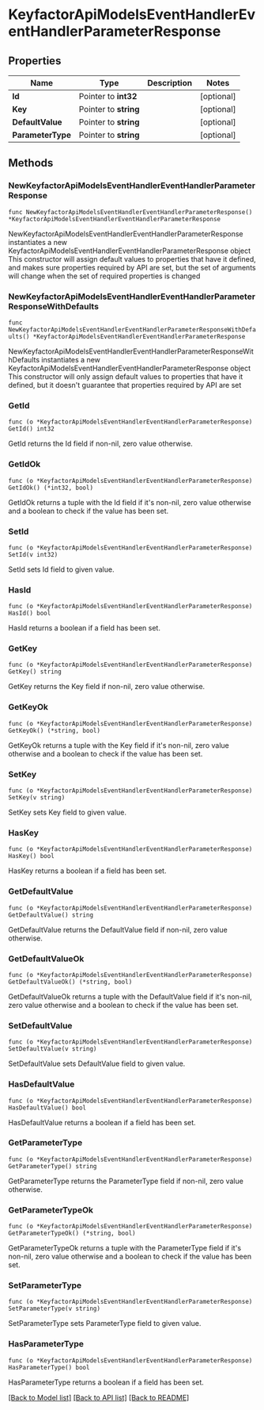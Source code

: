 # KeyfactorApiModelsEventHandlerEventHandlerParameterResponse

## Properties

Name | Type | Description | Notes
------------ | ------------- | ------------- | -------------
**Id** | Pointer to **int32** |  | [optional] 
**Key** | Pointer to **string** |  | [optional] 
**DefaultValue** | Pointer to **string** |  | [optional] 
**ParameterType** | Pointer to **string** |  | [optional] 

## Methods

### NewKeyfactorApiModelsEventHandlerEventHandlerParameterResponse

`func NewKeyfactorApiModelsEventHandlerEventHandlerParameterResponse() *KeyfactorApiModelsEventHandlerEventHandlerParameterResponse`

NewKeyfactorApiModelsEventHandlerEventHandlerParameterResponse instantiates a new KeyfactorApiModelsEventHandlerEventHandlerParameterResponse object
This constructor will assign default values to properties that have it defined,
and makes sure properties required by API are set, but the set of arguments
will change when the set of required properties is changed

### NewKeyfactorApiModelsEventHandlerEventHandlerParameterResponseWithDefaults

`func NewKeyfactorApiModelsEventHandlerEventHandlerParameterResponseWithDefaults() *KeyfactorApiModelsEventHandlerEventHandlerParameterResponse`

NewKeyfactorApiModelsEventHandlerEventHandlerParameterResponseWithDefaults instantiates a new KeyfactorApiModelsEventHandlerEventHandlerParameterResponse object
This constructor will only assign default values to properties that have it defined,
but it doesn't guarantee that properties required by API are set

### GetId

`func (o *KeyfactorApiModelsEventHandlerEventHandlerParameterResponse) GetId() int32`

GetId returns the Id field if non-nil, zero value otherwise.

### GetIdOk

`func (o *KeyfactorApiModelsEventHandlerEventHandlerParameterResponse) GetIdOk() (*int32, bool)`

GetIdOk returns a tuple with the Id field if it's non-nil, zero value otherwise
and a boolean to check if the value has been set.

### SetId

`func (o *KeyfactorApiModelsEventHandlerEventHandlerParameterResponse) SetId(v int32)`

SetId sets Id field to given value.

### HasId

`func (o *KeyfactorApiModelsEventHandlerEventHandlerParameterResponse) HasId() bool`

HasId returns a boolean if a field has been set.

### GetKey

`func (o *KeyfactorApiModelsEventHandlerEventHandlerParameterResponse) GetKey() string`

GetKey returns the Key field if non-nil, zero value otherwise.

### GetKeyOk

`func (o *KeyfactorApiModelsEventHandlerEventHandlerParameterResponse) GetKeyOk() (*string, bool)`

GetKeyOk returns a tuple with the Key field if it's non-nil, zero value otherwise
and a boolean to check if the value has been set.

### SetKey

`func (o *KeyfactorApiModelsEventHandlerEventHandlerParameterResponse) SetKey(v string)`

SetKey sets Key field to given value.

### HasKey

`func (o *KeyfactorApiModelsEventHandlerEventHandlerParameterResponse) HasKey() bool`

HasKey returns a boolean if a field has been set.

### GetDefaultValue

`func (o *KeyfactorApiModelsEventHandlerEventHandlerParameterResponse) GetDefaultValue() string`

GetDefaultValue returns the DefaultValue field if non-nil, zero value otherwise.

### GetDefaultValueOk

`func (o *KeyfactorApiModelsEventHandlerEventHandlerParameterResponse) GetDefaultValueOk() (*string, bool)`

GetDefaultValueOk returns a tuple with the DefaultValue field if it's non-nil, zero value otherwise
and a boolean to check if the value has been set.

### SetDefaultValue

`func (o *KeyfactorApiModelsEventHandlerEventHandlerParameterResponse) SetDefaultValue(v string)`

SetDefaultValue sets DefaultValue field to given value.

### HasDefaultValue

`func (o *KeyfactorApiModelsEventHandlerEventHandlerParameterResponse) HasDefaultValue() bool`

HasDefaultValue returns a boolean if a field has been set.

### GetParameterType

`func (o *KeyfactorApiModelsEventHandlerEventHandlerParameterResponse) GetParameterType() string`

GetParameterType returns the ParameterType field if non-nil, zero value otherwise.

### GetParameterTypeOk

`func (o *KeyfactorApiModelsEventHandlerEventHandlerParameterResponse) GetParameterTypeOk() (*string, bool)`

GetParameterTypeOk returns a tuple with the ParameterType field if it's non-nil, zero value otherwise
and a boolean to check if the value has been set.

### SetParameterType

`func (o *KeyfactorApiModelsEventHandlerEventHandlerParameterResponse) SetParameterType(v string)`

SetParameterType sets ParameterType field to given value.

### HasParameterType

`func (o *KeyfactorApiModelsEventHandlerEventHandlerParameterResponse) HasParameterType() bool`

HasParameterType returns a boolean if a field has been set.


[[Back to Model list]](../README.md#documentation-for-models) [[Back to API list]](../README.md#documentation-for-api-endpoints) [[Back to README]](../README.md)



